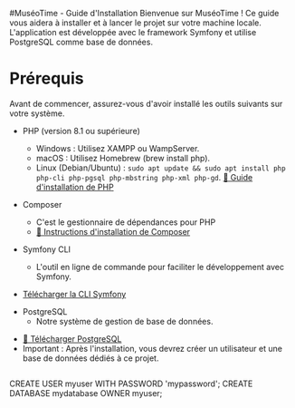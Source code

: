 #MuséoTime - Guide d'Installation
Bienvenue sur MuséoTime ! Ce guide vous aidera à installer et à lancer le projet sur votre machine locale. L'application est développée avec le framework Symfony et utilise PostgreSQL comme base de données.

# Prérequis
Avant de commencer, assurez-vous d'avoir installé les outils suivants sur votre système.
* PHP (version 8.1 ou supérieure)
    + Windows : Utilisez XAMPP ou WampServer.
    + macOS : Utilisez Homebrew (brew install php).
    + Linux (Debian/Ubuntu) : `sudo apt update && sudo apt install php php-cli php-pgsql php-mbstring php-xml php-gd`.
<a href="https://dyma.fr/blog/installation-de-php/?campaignId=22795711356&device=c&utm_source=google&gad_source=1&gad_campaignid=22805258542&gbraid=0AAAAADPXRQlgn_hiTgyU2_QCVE5qWXTYx&gclid=CjwKCAjwr8LHBhBKEiwAy47uUq2b223cEziSZHvDAO5Ir4t8hm35B_3803rDbzMIVjd9k8fbJSgLKhoCf3YQAvD_BwE">🔗 Guide d'installation de PHP</a>

* Composer
  + C'est le gestionnaire de dépendances pour PHP
  + <a href="https://getcomposer.org/download/">🔗 Instructions d'installation de Composer</a>


* Symfony CLI
  + L'outil en ligne de commande pour faciliter le développement avec Symfony.
 + <a href="https://symfony.com/download">Télécharger la CLI Symfony</a>

* PostgreSQL
  + Notre système de gestion de base de données.
 + <a href="https://www.postgresql.org/download/">🔗 Télécharger PostgreSQL</a>
 + Important : Après l'installation, vous devrez créer un utilisateur et une base de données dédiés à ce projet.
   ```SQL
CREATE USER myuser WITH PASSWORD 'mypassword';
CREATE DATABASE mydatabase OWNER myuser;
   ```




